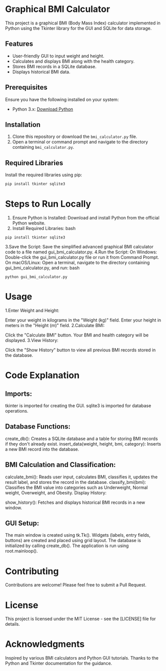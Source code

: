 # Graphical BMI Calculator

This project is a graphical BMI (Body Mass Index) calculator implemented in Python using the Tkinter library for the GUI and SQLite for data storage.

## Features

- User-friendly GUI to input weight and height.
- Calculates and displays BMI along with the health category.
- Stores BMI records in a SQLite database.
- Displays historical BMI data.

## Prerequisites

Ensure you have the following installed on your system:

- Python 3.x: [Download Python](https://www.python.org/downloads/)

## Installation

1. Clone this repository or download the `bmi_calculator.py` file.
2. Open a terminal or command prompt and navigate to the directory containing `bmi_calculator.py`.

## Required Libraries

Install the required libraries using pip:

```bash
pip install tkinter sqlite3
```
# Steps to Run Locally
1. Ensure Python is Installed: Download and install Python from the official Python website.
2. Install Required Libraries:
bash
```
pip install tkinter sqlite3
```
3.Save the Script:
Save the simplified advanced graphical BMI calculator code to a file named gui_bmi_calculator.py.
4.Run the Script:
On Windows: Double-click the gui_bmi_calculator.py file or run it from Command Prompt.
On macOS/Linux: Open a terminal, navigate to the directory containing gui_bmi_calculator.py, and run:
bash
```
python gui_bmi_calculator.py
```
# Usage
1.Enter Weight and Height:

Enter your weight in kilograms in the "Weight (kg)" field.
Enter your height in meters in the "Height (m)" field.
2.Calculate BMI:

Click the "Calculate BMI" button.
Your BMI and health category will be displayed.
3.View History:

Click the "Show History" button to view all previous BMI records stored in the database.
# Code Explanation
## Imports:

tkinter is imported for creating the GUI.
sqlite3 is imported for database operations.
## Database Functions:

create_db(): Creates a SQLite database and a table for storing BMI records if they don't already exist.
insert_data(weight, height, bmi, category): Inserts a new BMI record into the database.
## BMI Calculation and Classification:

calculate_bmi(): Reads user input, calculates BMI, classifies it, updates the result label, and stores the record in the database.
classify_bmi(bmi): Classifies the BMI value into categories such as Underweight, Normal weight, Overweight, and Obesity.
Display History:

show_history(): Fetches and displays historical BMI records in a new window.
## GUI Setup:

The main window is created using tk.Tk().
Widgets (labels, entry fields, buttons) are created and placed using grid layout.
The database is initialized by calling create_db().
The application is run using root.mainloop().
# Contributing
Contributions are welcome! Please feel free to submit a Pull Request.
# License
This project is licensed under the MIT License - see the [LICENSE] file for details.
# Acknowledgments
Inspired by various BMI calculators and Python GUI tutorials.
Thanks to the Python and Tkinter documentation for the guidance.
